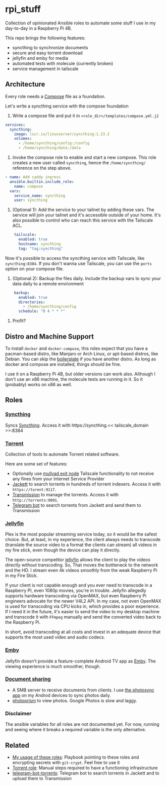 # rpi_stuff

<!-- ![Github CI](https://github.com/gjhenrique/rpi_stuff/actions/workflows/local-test.yml/badge.svg) -->

Collection of opinionated Ansible roles to automate some stuff I use in my day-to-day in a Raspberry Pi 4B.

This repo brings the following features:
- syncthing to synchronize documents
- secure and easy torrent download
- jellyfin and emby for media
- automated tests with molecule (currently broken)
- service management in tailscale

## Architecture

Every role needs a [Compose](https://github.com/compose-spec/compose-spec/) file as a foundation.

Let's write a syncthing service with the compose foundation

1. Write a compose file and put it in `<role_dir>/templates/compose.yml.j2`

``` yaml
services:
  syncthing:
    image: lscr.io/linuxserver/syncthing:1.23.2
    volumes:
      - /home/syncthing/config:/config
      - /home/syncthing/data:/data
```

1. Invoke the compose role to enable and start a new compose. This role creates a new user called `syncthing`, hence the `/home/syncthing/` reference on the step above.
``` yaml
- name: Add caddy ingress
  ansible.builtin.include_role:
    name: compose
  vars:
    service_name: syncthing
    user: syncthing
```

1. (Optional 1): Add the service to your tailnet by adding these vars. The service will join your tailnet and it's accessible outside of your home. It's also possible to control who can reach this service with the Tailscale ACL.

``` yaml
    tailscale:
      enabled: true
      hostname: syncthing
      tag: "tag:syncthing"
```

Now it's possible to access the syncthing service with Tailscale, like `syncthing:8384`. If you don't wanna use Tailscale, you can use the `ports` option on your compose file.

1. (Optional 2): Backup the files daily. Include the backup vars to sync your data daily to a remote environment

``` yaml
    backup:
      enabled: true
      directories:
        - /home/syncthing/config
      schedule: "0 4 * * *"
```

1. Profit?

## Distro and Machine Support
To install `docker` and `docker-compose`, this roles expect that you have a pacman-based distro, like Manjaro or Arch Linux, or apt-based distros, like Debian.
You can skip the [boilerplate](./roles/boilerplate) if you have another distro. As long as docker and compose are installed, things should be fine.

I use it on a Raspberry Pi 4B, but older versions can work also.
Although I don't use an x86 machine, the molecule tests are running in it. So it (probably) works on x86 as well.

## Roles

### [Syncthing](./roles/syncthing)
Syncs [Syncthing](https://syncthing.net). Access it with https://syncthing.<< tailscale_domain >>:8384

### [Torrent](./roles/torrent)
Collection of tools to automate Torrent related software.

Here are some set of features:
- Optionally use [mullvad exit node](https://tailscale.com/kb/1258/mullvad-exit-nodes) Tailscale functionality to not receive any fines from your Internet Service Provider
- [Jackett](https://github.com/Jackett/Jackett) to search torrents in hundreds of torrent indexers. Access it with `https://torent:9117`.
- [Transmission](https://transmissionbt.com/) to manage the torrents. Access it with `http://torrents:9091`.
- [Telegram bot](https://github.com/gjhenrique/telegram-bot-torrents/) to search torrents from Jackett and send them to Transmission

### [Jellyfin](./roles/jellyfin)
Plex is the most popular streaming service today, so it would be the safest choice.
But, at least, in my experience, the client always needs to transcode (translate the source video to a format the clients can stream) all videos in my fire stick, even though the device can play it directly.

The open-source competitor [jellyfin](https://jellyfin.org/) allows the client to play the videos directly without transcoding.
So, That moves the bottleneck to the network and the HD.
I stream even 4k videos smoothly from the weak Raspberry Pi in my Fire Stick.

If your client is not capable enough and you ever need to transcode in a Raspberry PI, even 1080p movies, you're in trouble.
Jellyfin allegedly supports hardware transcoding via OpenMAX, but even Raspberry Pi engineers advocate for the newer V4L2 API.
In my case, not even OpenMAX is used for transcoding via CPU kicks in, which provides a poor experience.
If I need it in the future, it's easier to send the video to my desktop machine and transcode it with `FFmpeg` manually and send the converted video back to the Raspberry Pi.

In short, avoid transcoding at all costs and invest in an adequate device that supports the most used video and audio codecs.

### [Emby](./roles/emby)

Jellyfin doesn't provide a feature-complete Android TV app as [Emby](https://emby.media/). The viewing experience is much smoother, though.

### [Document sharing](./roles/share)

- A SMB server to receive documents from clients. I use [the photosync app](https://www.photosync-app.com/home) on my Androd devices to sync photos daily.
- [photoprism](https://www.photoprism.app/) to view photos. Google Photos is slow and laggy.

### Disclaimer

The ansible variables for all roles are not documented yet. For now, running and seeing where it breaks a required variable is the only alternative.

## Related
- [My usage of these roles](./app): Playbook pointing to these roles and encrypting secrets with `git-crypt`. Feel free to use it
- [Torrent role](./roles/torrent): Manual steps required to have a functioning infrastructure
- [telegram-bot-torrents](https://github.com/gjhenrique/telegram-bot-torrents): Telegram bot to search torrents in Jackett and to upload them to Transmission

